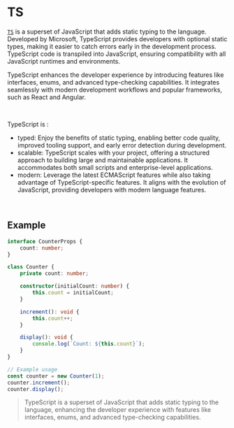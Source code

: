 # TS

[`TS`](https://www.typescriptlang.org/) is a superset of JavaScript that adds static typing to the language. Developed by Microsoft, TypeScript provides developers with optional static types, making it easier to catch errors early in the development process. TypeScript code is transpiled into JavaScript, ensuring compatibility with all JavaScript runtimes and environments.
<br/>

TypeScript enhances the developer experience by introducing features like interfaces, enums, and advanced type-checking capabilities. It integrates seamlessly with modern development workflows and popular frameworks, such as React and Angular.

<br/>

TypeScript is :

- typed: Enjoy the benefits of static typing, enabling better code quality, improved tooling support, and early error detection during development.
- scalable: TypeScript scales with your project, offering a structured approach to building large and maintainable applications. It accommodates both small scripts and enterprise-level applications.
- modern: Leverage the latest ECMAScript features while also taking advantage of TypeScript-specific features. It aligns with the evolution of JavaScript, providing developers with modern language features.

<br/>

## Example

```ts
interface CounterProps {
	count: number;
}

class Counter {
	private count: number;

	constructor(initialCount: number) {
		this.count = initialCount;
	}

	increment(): void {
		this.count++;
	}

	display(): void {
		console.log(`Count: ${this.count}`);
	}
}

// Example usage
const counter = new Counter(1);
counter.increment();
counter.display();
```

> TypeScript is a superset of JavaScript that adds static typing to the language, enhancing the developer experience with features like interfaces, enums, and advanced type-checking capabilities.
